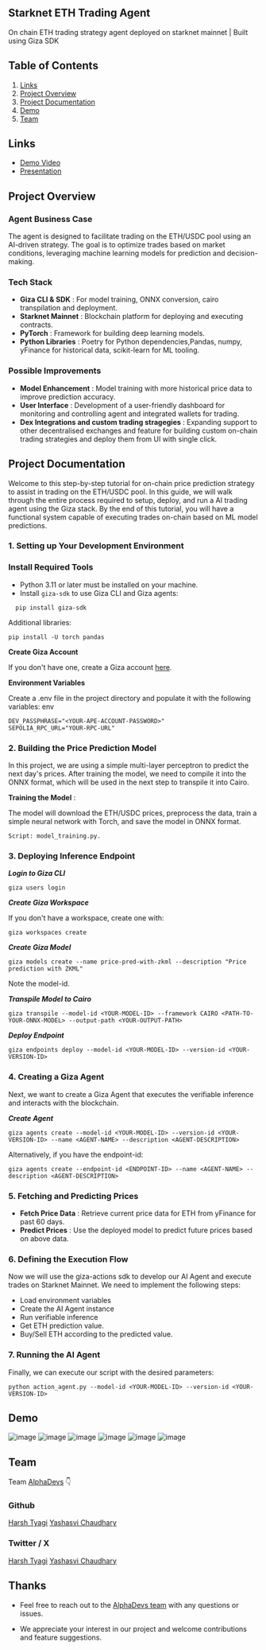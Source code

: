 ## Starknet ETH Trading Agent

On chain ETH trading strategy agent deployed on starknet mainnet | Built using Giza SDK

## Table of Contents

1. [Links](#links)
2. [Project Overview](#project-overview)
3. [Project Documentation ](#project-documentation)
4. [Demo](#demo)
5. [Team](#team)

## Links

- [Demo Video]()
- [Presentation]()

## Project Overview

### Agent Business Case

The agent is designed to facilitate trading on the ETH/USDC pool using an AI-driven strategy. The goal is to optimize trades based on market conditions, leveraging machine learning models for prediction and decision-making.

### Tech Stack

- **Giza CLI & SDK** : For model training, ONNX conversion, cairo transpilation and deployment.
- **Starknet Mainnet** : Blockchain platform for deploying and executing contracts.
- **PyTorch** : Framework for building deep learning models.
- **Python Libraries** : Poetry for Python dependencies,Pandas, numpy, yFinance for historical data, scikit-learn for ML tooling.

### Possible Improvements

- **Model Enhancement** : Model training with more historical price data to improve prediction accuracy.
- **User Interface** : Development of a user-friendly dashboard for monitoring and controlling agent and integrated wallets for trading.
- **Dex Integrations and custom trading stragegies** : Expanding support to other decentralised exchanges and feature for building custom on-chain trading strategies and deploy them from UI with single click.

## Project Documentation

Welcome to this step-by-step tutorial for on-chain price prediction strategy to assist in trading on the ETH/USDC pool. In this guide, we will walk through the entire process required to setup, deploy, and run a AI trading agent using the Giza stack. By the end of this tutorial, you will have a functional system capable of executing trades on-chain based on ML model predictions.

### 1. Setting up Your Development Environment

### Install Required Tools

- Python 3.11 or later must be installed on your machine.
- Install `giza-sdk` to use Giza CLI and Giza agents:

```
  pip install giza-sdk
```

Additional libraries:

```
pip install -U torch pandas
```

**Create Giza Account**

If you don't have one, create a Giza account [here](https://docs.gizatech.xyz/products/platform/resources/users).

**Environment Variables**

Create a .env file in the project directory and populate it with the following variables:
env

```
DEV_PASSPHRASE="<YOUR-APE-ACCOUNT-PASSWORD>"
SEPOLIA_RPC_URL="YOUR-RPC-URL"
```

### 2. Building the Price Prediction Model

In this project, we are using a simple multi-layer perceptron to predict the next day's prices. After training the model, we need to compile it into the ONNX format, which will be used in the next step to transpile it into Cairo.

**Training the Model** :

The model will download the ETH/USDC prices, preprocess the data, train a simple neural network with Torch, and save the model in ONNX format.

```
Script: model_training.py.
```

### 3. Deploying Inference Endpoint

**_Login to Giza CLI_**

```
giza users login
```

**_Create Giza Workspace_**

If you don't have a workspace, create one with:

```
giza workspaces create
```

**_Create Giza Model_**

```
giza models create --name price-pred-with-zkml --description "Price prediction with ZKML"
```

Note the model-id.

**_Transpile Model to Cairo_**

```
giza transpile --model-id <YOUR-MODEL-ID> --framework CAIRO <PATH-TO-YOUR-ONNX-MODEL> --output-path <YOUR-OUTPUT-PATH>
```

**_Deploy Endpoint_**

```
giza endpoints deploy --model-id <YOUR-MODEL-ID> --version-id <YOUR-VERSION-ID>
```

### 4. Creating a Giza Agent

Next, we want to create a Giza Agent that executes the verifiable inference and interacts with the blockchain.

**_Create Agent_**

```
giza agents create --model-id <YOUR-MODEL-ID> --version-id <YOUR-VERSION-ID> --name <AGENT-NAME> --description <AGENT-DESCRIPTION>
```

Alternatively, if you have the endpoint-id:

```
giza agents create --endpoint-id <ENDPOINT-ID> --name <AGENT-NAME> --description <AGENT-DESCRIPTION>
```

### 5. Fetching and Predicting Prices

- **Fetch Price Data** : Retrieve current price data for ETH from yFinance for past 60 days.
- **Predict Prices** : Use the deployed model to predict future prices based on above data.

### 6. Defining the Execution Flow

Now we will use the giza-actions sdk to develop our AI Agent and execute trades on Starknet Mainnet. We need to implement the following steps:

- Load environment variables
- Create the AI Agent instance
- Run verifiable inference
- Get ETH prediction value.
- Buy/Sell ETH according to the predicted value.

### 7. Running the AI Agent

Finally, we can execute our script with the desired parameters:

```
python action_agent.py --model-id <YOUR-MODEL-ID> --version-id <YOUR-VERSION-ID>
```

## Demo

![image](/public/appDemo/1.png)
![image](/public/appDemo/2.jpg)
![image](/public/appDemo/3.jpg)
![image](/public/appDemo/4.jpg)
![image](/public/appDemo/5.jpg)
![image](/public/appDemo/6.jpg)

## Team

Team [AlphaDevs](https://www.alphadevs.dev) 👇

### Github

[Harsh Tyagi](https://github.com/mr-harshtyagi)
[Yashasvi Chaudhary](https://github.com/0xyshv)

### Twitter / X

[Harsh Tyagi](https://twitter.com/0xmht)
[Yashasvi Chaudhary](https://twitter.com/0xyshv)

## Thanks

- Feel free to reach out to the [AlphaDevs team](https://www.alphadevs.dev) with any questions or issues.

- We appreciate your interest in our project and welcome contributions and feature suggestions.
